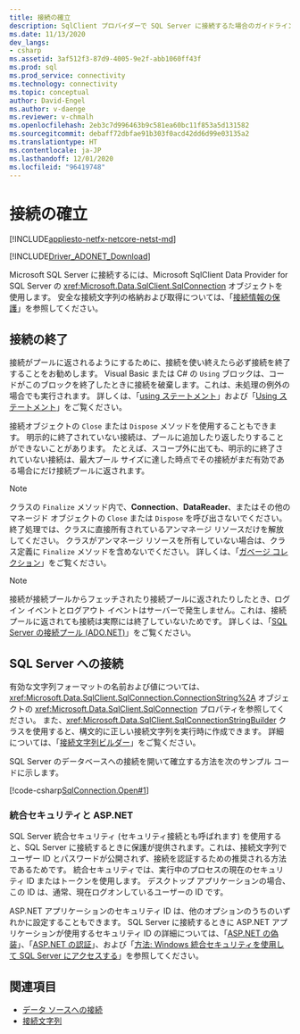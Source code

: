 ```yaml
---
title: 接続の確立
description: SqlClient プロバイダーで SQL Server に接続するた場合のガイドライン。
ms.date: 11/13/2020
dev_langs:
- csharp
ms.assetid: 3af512f3-87d9-4005-9e2f-abb1060ff43f
ms.prod: sql
ms.prod_service: connectivity
ms.technology: connectivity
ms.topic: conceptual
author: David-Engel
ms.author: v-daenge
ms.reviewer: v-chmalh
ms.openlocfilehash: 2eb3c7d996463b9c581ea60bc11f853a5d131582
ms.sourcegitcommit: debaff72dbfae91b303f0acd42dd6d99e03135a2
ms.translationtype: HT
ms.contentlocale: ja-JP
ms.lasthandoff: 12/01/2020
ms.locfileid: "96419748"
---
```

# <a name="establishing-connection"></a>接続の確立

[!INCLUDE[appliesto-netfx-netcore-netst-md](../../includes/appliesto-netfx-netcore-netst-md.md)]

[!INCLUDE[Driver_ADONET_Download](../../includes/driver_adonet_download.md)]

Microsoft SQL Server に接続するには、Microsoft SqlClient Data Provider for SQL Server の <xref:Microsoft.Data.SqlClient.SqlConnection> オブジェクトを使用します。 安全な接続文字列の格納および取得については、「[接続情報の保護](protecting-connection-information.md)」を参照してください。

## <a name="closing-connections"></a>接続の終了

接続がプールに返されるようにするために、接続を使い終えたら必ず接続を終了することをお勧めします。 Visual Basic または C# の `Using` ブロックは、コードがこのブロックを終了したときに接続を破棄します。これは、未処理の例外の場合でも実行されます。 詳しくは、「[using ステートメント](/dotnet/docs/csharp/language-reference/keywords/using-statement.md)」および「[Using ステートメント](/dotnet/docs/visual-basic/language-reference/statements/using-statement.md)」をご覧ください。

接続オブジェクトの `Close` または `Dispose` メソッドを使用することもできます。 明示的に終了されていない接続は、プールに追加したり返したりすることができないことがあります。 たとえば、スコープ外に出ても、明示的に終了されていない接続は、最大プール サイズに達した時点でその接続がまだ有効である場合にだけ接続プールに返されます。

> [!NOTE]
> クラスの `Finalize` メソッド内で、**Connection**、**DataReader**、またはその他のマネージド オブジェクトの `Close` または `Dispose` を呼び出さないでください。 終了処理では、クラスに直接所有されているアンマネージ リソースだけを解放してください。 クラスがアンマネージ リソースを所有していない場合は、クラス定義に `Finalize` メソッドを含めないでください。 詳しくは、「[ガベージ コレクション](/dotnet/docs/standard/garbage-collection/index.md)」をご覧ください。

> [!NOTE]
> 接続が接続プールからフェッチされたり接続プールに返されたりしたとき、ログイン イベントとログアウト イベントはサーバーで発生しません。これは、接続プールに返されても接続は実際には終了していないためです。 詳しくは、「[SQL Server の接続プール (ADO.NET)](sql-server-connection-pooling.md)」をご覧ください。

## <a name="connecting-to-sql-server"></a>SQL Server への接続

有効な文字列フォーマットの名前および値については、<xref:Microsoft.Data.SqlClient.SqlConnection.ConnectionString%2A> オブジェクトの <xref:Microsoft.Data.SqlClient.SqlConnection> プロパティを参照してください。 また、<xref:Microsoft.Data.SqlClient.SqlConnectionStringBuilder> クラスを使用すると、構文的に正しい接続文字列を実行時に作成できます。 詳細については、「[接続文字列ビルダー](connection-string-builders.md)」をご覧ください。

SQL Server のデータベースへの接続を開いて確立する方法を次のサンプル コードに示します。

[!code-csharp[SqlConnection.Open#1](~/../sqlclient/doc/samples/SqlConnection_Open.cs#1)]

### <a name="integrated-security-and-aspnet"></a>統合セキュリティと ASP.NET

SQL Server 統合セキュリティ (セキュリティ接続とも呼ばれます) を使用すると、SQL Server に接続するときに保護が提供されます。これは、接続文字列でユーザー ID とパスワードが公開されず、接続を認証するための推奨される方法であるためです。 統合セキュリティでは、実行中のプロセスの現在のセキュリティ ID またはトークンを使用します。 デスクトップ アプリケーションの場合、この ID は、通常、現在ログオンしているユーザーの ID です。

ASP.NET アプリケーションのセキュリティ ID は、他のオプションのうちのいずれかに設定することもできます。 SQL Server に接続するときに ASP.NET アプリケーションが使用するセキュリティ ID の詳細については、「[ASP.NET の偽装](/previous-versions/aspnet/xh507fc5(v=vs.100))」、「[ASP.NET の認証](/previous-versions/aspnet/eeyk640h(v=vs.100))」、および「[方法: Windows 統合セキュリティを使用して SQL Server にアクセスする](/previous-versions/aspnet/bsz5788z(v=vs.100))」を参照してください。

## <a name="see-also"></a>関連項目

- [データ ソースへの接続](connecting-to-data-source.md)
- [接続文字列](connection-strings.md)
